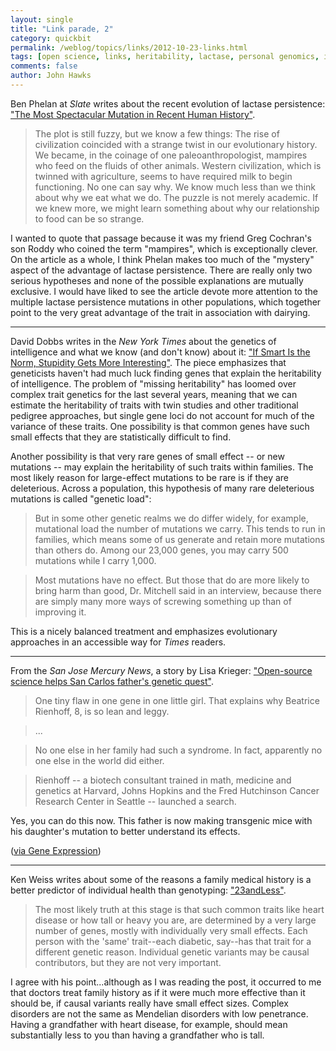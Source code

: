 ```yaml
---
layout: single 
title: "Link parade, 2" 
category: quickbit
permalink: /weblog/topics/links/2012-10-23-links.html
tags: [open science, links, heritability, lactase, personal genomics, intelligence] 
comments: false 
author: John Hawks 
---
```



Ben Phelan at <em>Slate</em> writes about the recent evolution of lactase persistence: <a href="http://www.slate.com/articles/health_and_science/human_evolution/2012/10/evolution_of_lactose_tolerance_why_do_humans_keep_drinking_milk.single.html">"The Most Spectacular Mutation in Recent Human History"</a>. 

<blockquote>The plot is still fuzzy, but we know a few things: The rise of civilization coincided with a strange twist in our evolutionary history. We became, in the coinage of one paleoanthropologist, mampires who feed on the fluids of other animals. Western civilization, which is twinned with agriculture, seems to have required milk to begin functioning. No one can say why. We know much less than we think about why we eat what we do. The puzzle is not merely academic. If we knew more, we might learn something about why our relationship to food can be so strange.</blockquote>

I wanted to quote that passage because it was my friend Greg Cochran's son Roddy who coined the term "mampires", which is exceptionally clever. On the article as a whole, I think Phelan makes too much of the "mystery" aspect of the advantage of lactase persistence. There are really only two serious hypotheses and none of the possible explanations are mutually exclusive. I would have liked to see the article devote more attention to the multiple lactase persistence mutations in other populations, which together point to the very great advantage of the trait in association with dairying. 

<hr />

David Dobbs writes in the <em>New York Times</em> about the genetics of intelligence and what we know (and don't know) about it: <a href="http://www.nytimes.com/2012/10/23/health/if-intelligence-is-the-norm-stupidity-gets-more-interesting.html">"If Smart Is the Norm, Stupidity Gets More Interesting"</a>. The piece emphasizes that geneticists haven't had much luck finding genes that explain the heritability of intelligence. The problem of "missing heritability" has loomed over complex trait genetics for the last several years, meaning that we can estimate the heritability of traits with twin studies and other traditional pedigree approaches, but single gene loci do not account for much of the variance of these traits. One possibility is that common genes have such small effects that they are statistically difficult to find. 

Another possibility is that very rare genes of small effect -- or new mutations -- may explain the heritability of such traits within families. The most likely reason for large-effect mutations to be rare is if they are deleterious. Across a population, this hypothesis of many rare deleterious mutations is called "genetic load": 

<blockquote>But in some other genetic realms we do differ widely, for example, mutational load  the number of mutations we carry. This tends to run in families, which means some of us generate and retain more mutations than others do. Among our 23,000 genes, you may carry 500 mutations while I carry 1,000.</blockquote>

<blockquote>Most mutations have no effect. But those that do are more likely to bring harm than good, Dr. Mitchell said in an interview, because there are simply many more ways of screwing something up than of improving it.</blockquote>

This is a nicely balanced treatment and emphasizes evolutionary approaches in an accessible way for <em>Times</em> readers. 

<hr />

From the <em>San Jose Mercury News</em>, a story by Lisa Krieger: <a href="http://www.mercurynews.com/health/ci_21820336/open-source-science-helps-san-carlos-fathers-genetic">"Open-source science helps San Carlos father's genetic quest"</a>. 

<blockquote>One tiny flaw in one gene in one little girl. That explains why Beatrice Rienhoff, 8, is so lean and leggy.</blockquote>

<blockquote>...</blockquote>

<blockquote>No one else in her family had such a syndrome. In fact, apparently no one else in the world did either.</blockquote>

<blockquote>Rienhoff -- a biotech consultant trained in math, medicine and genetics at Harvard, Johns Hopkins and the Fred Hutchinson Cancer Research Center in Seattle -- launched a search.</blockquote>

Yes, you can do this now. This father is now making transgenic mice with his daughter's mutation to better understand its effects.

 (<a href="http://blogs.discovermagazine.com/gnxp/2012/10/one-girl-one-exome/">via Gene Expression</a>)

<hr />

Ken Weiss writes about some of the reasons a family medical history is a better predictor of individual health than genotyping: <a href="http://ecodevoevo.blogspot.com/2012/10/23andless.html">"23andLess"</a>. 

<blockquote>
The most likely truth at this stage is that such common traits like heart disease or how tall or heavy you are, are determined by a very large number of genes, mostly with individually very small effects.  Each person with the 'same' trait--each diabetic, say--has that trait for a different genetic reason.  Individual genetic variants may be causal contributors, but they are not very important.</blockquote>

I agree with his point...although as I was reading the post, it occurred to me that doctors treat family history as if it were much more effective than it should be, if causal variants really have small effect sizes. Complex disorders are not the same as Mendelian disorders with low penetrance. Having a grandfather with heart disease, for example, should mean substantially less to you than having a grandfather who is tall. 



